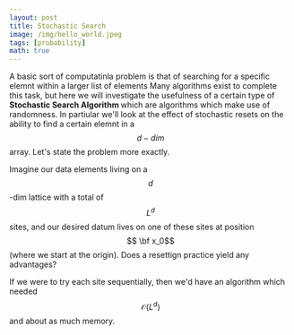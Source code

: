 ```yaml
---
layout: post
title: Stochastic Search 
image: /img/hello_world.jpeg
tags: [probability]
math: true
---
```



<script src='https://cdnjs.cloudflare.com/ajax/libs/mathjax/2.7.5/MathJax.js?config=TeX-MML-AM_CHTML' async></script>

A basic sort of computatinla problem is that of searching for a specific elemnt within a larger list of elements Many algorithms exist to complete this task, but here we will investigate the usefulness of a certain type of <b> Stochastic Search Algorithm </b> which are algorithms which make use of randomness. In partiular we'll look at the effect of stochastic resets on the ability to find a certain elemnt in a $$d-dim$$ array. Let's state the problem more exactly.

Imagine our data elements living on a $$d$$-dim lattice with a total of $$L^d$$ sites, and our desired datum lives on one of these sites at position $$ \bf x_0$$ (where we start at the origin). Does a resettign practice yield any advantages?

If we were to try each site sequentially, then we'd have an algorithm which needed $$\mathcal{O}(L^d)$$ and about as much memory. 
